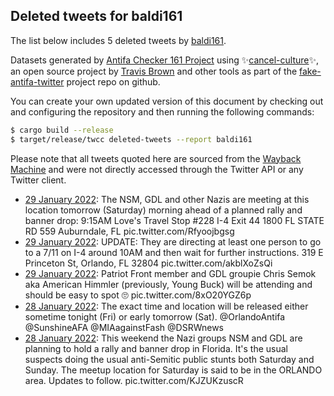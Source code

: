 ## Deleted tweets for baldi161

The list below includes 5 deleted tweets by
[baldi161](https://twitter.com/baldi161).



Datasets generated by [Antifa Checker 161 Project](https://twitter.com/antifacheck161) using ✨[cancel-culture](https://github.com/travisbrown/cancel-culture)✨, an open source project by 
[Travis Brown](https://twitter.com/travisbrown) and other tools as part of the 
[fake-antifa-twitter](https://github.com/antifacheck161/fake-antifa-twitter) project repo on github.

You can create your own updated version of this document by checking out and configuring the
repository and then running the following commands:

```bash
$ cargo build --release
$ target/release/twcc deleted-tweets --report baldi161
```

Please note that all tweets quoted here are sourced from the
[Wayback Machine](https://web.archive.org) and were not directly accessed through the Twitter API or
any Twitter client.

* [29 January 2022](https://web.archive.org/web/20220129043528/https://twitter.com/baldi161/status/1487281924716605440): The NSM, GDL and other Nazis are meeting at this location tomorrow (Saturday) morning ahead of a planned rally and banner drop:  9:15AM Love's Travel Stop #228  I-4 Exit 44 1800 FL STATE RD 559 Auburndale, FL pic.twitter.com/Rfyoojbgsg <!--1487281924716605440-->
* [29 January 2022](https://web.archive.org/web/20220129031602/https://twitter.com/baldi161/status/1487261915973881858): UPDATE: They are directing at least one person to go to a 7/11 on I-4 around 10AM and then wait for further instructions.  319 E Princeton St, Orlando, FL 32804 pic.twitter.com/akblXoZsQi <!--1487261915973881858-->
* [29 January 2022](https://web.archive.org/web/20220129031602/https://twitter.com/baldi161/status/1487261915973881858): Patriot Front member and GDL groupie Chris Semok aka American Himmler (previously, Young Buck) will be attending and should be easy to spot 🙄 pic.twitter.com/8xO20YGZ6p <!--1487254565946892289-->
* [28 January 2022](https://web.archive.org/web/20220128232733/https://twitter.com/baldi161/status/1487204455468707841): The exact time and location will be released either sometime tonight (Fri) or early tomorrow (Sat).  @OrlandoAntifa   @SunshineAFA   @MIAagainstFash   @DSRWnews <!--1487204457368764420-->
* [28 January 2022](https://web.archive.org/web/20220128232733/https://twitter.com/baldi161/status/1487204455468707841): This weekend the Nazi groups NSM and GDL are planning to hold a rally and banner drop in Florida. It's the usual suspects doing the usual anti-Semitic public stunts both Saturday and Sunday.  The meetup location for Saturday is said to be in the ORLANDO area. Updates to follow. pic.twitter.com/KJZUKzuscR <!--1487204455468707841-->
